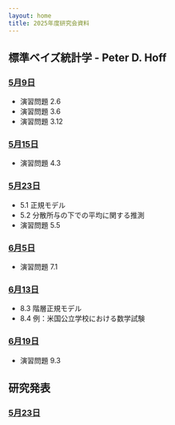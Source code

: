 ```yaml
---
layout: home
title: 2025年度研究会資料
---
```


## 標準ベイズ統計学 - Peter D. Hoff
### [5月9日](0509.html)
- 演習問題 2.6
- 演習問題 3.6
- 演習問題 3.12

### [5月15日](0515.html)
- 演習問題 4.3

### [5月23日](0523a.html)
- 5.1 正規モデル
- 5.2 分散所与の下での平均に関する推測
- 演習問題 5.5

### [6月5日](0605.html)
- 演習問題 7.1

### [6月13日](0613.html)
- 8.3 階層正規モデル
- 8.4 例：米国公立学校における数学試験

### [6月19日](0619.html)
- 演習問題 9.3

## 研究発表
### [5月23日](0523b.html)

